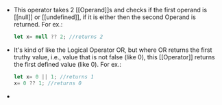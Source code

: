 - This operator takes 2 [[Operand]]s and checks if the first operand is [[null]] or [[undefined]], if it is either then the second Operand is returned.
  For ex.:
  ```js
  let x= null ?? 2; //returns 2
  ```
- It's kind of like the Logical Operator OR, but where OR returns the first truthy value, i.e., value that is not false (like 0), this [[Operator]] returns the first defined value (like 0).
  For ex.:
  ```js
  let x= 0 || 1; //returns 1 
  x= 0 ?? 1; //returns 0
  ```
-